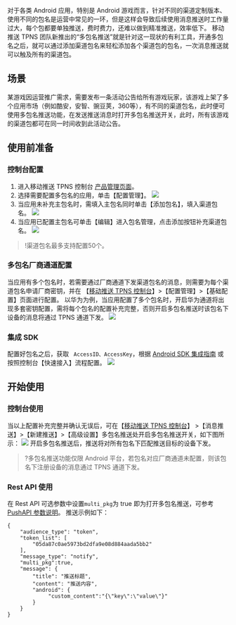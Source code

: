 对于各类 Android 应用，特别是 Android 游戏而言，针对不同的渠道定制版本、使用不同的包名是运营中常见的一环，但是这样会导致后续使用消息推送时工作量过大，每个包都要单独推送，费时费力，还难以做到精准推送，效率低下。
移动推送 TPNS 团队新推出的“多包名推送”就是针对这一现状的有利工具，开通多包名之后，就可以通过添加渠道包名来轻松添加各个渠道包的包名，一次消息推送就可以触及所有的渠道包。

## 场景
某游戏因运营推广需求，需要发布一条活动公告给所有游戏玩家，该游戏上架了多个应用市场（例如酷安，安智、豌豆荚，360等），有不同的渠道包名，此时便可使用多包名推送功能，在发送推送消息时打开多包名推送开关，此时，所有该游戏的渠道包都可在同一时间收到此活动公告。

## 使用前准备
### 控制台配置
1. 进入移动推送 TPNS 控制台 [产品管理页面](https://console.cloud.tencent.com/tpns)。
2. 选择需要配置多包名的应用，单击【配置管理】。
![](https://main.qcloudimg.com/raw/64be8e2971294212edc685cd3882efd2.png)
3. 当应用未补充主包名时，需填入主包名同时单击【添加包名】，填入渠道包名。
![](https://main.qcloudimg.com/raw/15ed74939f633d3963f8066d88f1a526.png)
4. 当应用已配置主包名可单击【编辑】进入包名管理，点击添加按钮补充渠道包名。
![](https://main.qcloudimg.com/raw/8a5a61e28fff77c22ca5a78f94a36c49.png)
>!渠道包名最多支持配置50个。

### 多包名厂商通道配置
当应用有多个包名时，若需要通过厂商通道下发渠道包名的消息，则需要为每个渠道包名申请厂商密钥，并在 【[移动推送 TPNS 控制台](https://console.cloud.tencent.com/tpns)】>【配置管理】>【基础配置】页面进行配置。
以华为为例，当应用配置了多个包名时，开启华为通道将出现多套密钥配置，需将每个包名的配置补充完整，否则开启多包名推送时该包名下设备的消息将通过 TPNS 通道下发。
![](https://main.qcloudimg.com/raw/c14d605898c4a01999375eb361443b6a.png)

### 集成 SDK
配置好包名之后，获取 ` AccessID、AccessKey`，根据  [Android SDK 集成指南](https://cloud.tencent.com/document/product/548/36652) 或按照控制台【快速接入】流程配置。
![](https://main.qcloudimg.com/raw/db37a69fe69c0b17f3c3a0557b9c05f6.png)

## 开始使用
### 控制台使用
当以上配置补充完整并确认无误后，可在【[移动推送 TPNS 控制台](https://console.cloud.tencent.com/tpns)】 >【消息推送】>【新建推送】>【高级设置】多包名推送处开启多包名推送开关，如下图所示：
![](https://main.qcloudimg.com/raw/d30ba73e456879c57aee344619975712.png)
开启多包名推送后，推送将对所有包名下匹配推送目标的设备下发。
>?多包名推送功能仅限 Android 平台，若包名对应厂商通道未配置，则该包名下注册设备的消息通过 TPNS 通道下发。

### Rest API 使用
在 Rest API 可选参数中设置`multi_pkg`为 true 即为打开多包名推送，可参考 [PushAPI 参数说明](https://cloud.tencent.com/document/product/548/39064#.E5.8F.AF.E9.80.89.E5.8F.82.E6.95.B0)。
推送示例如下：
```
{
    "audience_type": "token",
    "token_list": [
        "05da87c0ae5973bd2dfa9e08d884aada5bb2"
    ],
    "message_type": "notify",
	"multi_pkg":true,
    "message": {
        "title": "推送标题",
        "content": "推送内容",
        "android": {
        	 "custom_content":"{\"key\":\"value\"}"
        }
    }
}
```
